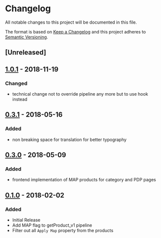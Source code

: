 # Changelog

All notable changes to this project will be documented in this file.

The format is based on [Keep a Changelog](http://keepachangelog.com/) and this project adheres to [Semantic Versioning](http://semver.org/).
## [Unreleased]

## [1.0.1] - 2018-11-19
### Changed
- technical change not to override pipeline any more but to use hook instead

## [0.3.1] - 2018-05-16
### Added
- non breaking space for translation for better typography

## [0.3.0] - 2018-05-09
### Added
- frontend implementation of MAP products for category and PDP pages

## [0.1.0] - 2018-02-02
### Added
- Initial Release
- Add MAP flag to getProduct_v1 pipeline
- Filter out all `Apply Map` property from the products

[1.0.1]: https://github.com/shopgate/ext-minimum-advertising-pricing/compare/v0.3.1...v1.0.1
[0.3.1]: https://github.com/shopgate/ext-minimum-advertising-pricing/tree/v0.3.1
[0.3.0]: https://github.com/shopgate/ext-minimum-advertising-pricing/tree/v0.3.0
[0.1.0]: https://github.com/shopgate/ext-minimum-advertising-pricing/tree/v0.1.0
